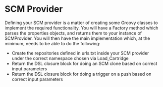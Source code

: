 # SCM Provider
Defining your SCM provider is a matter of creating some Groovy classes to implement the required functionality. You will have a Factory method which parses the properties objects, and returns them to your instance of SCMProvider. You will then have the main implementation which, at the minimum, needs to be able to do the following:
* Create the repositories defined in urls.txt inside your SCM provider under the correct namespace chosen via Load_Cartridge
* Return the DSL closure block for doing an SCM clone based on correct input parameters
* Return the DSL closure block for doing a trigger on a push based on correct input parameters
